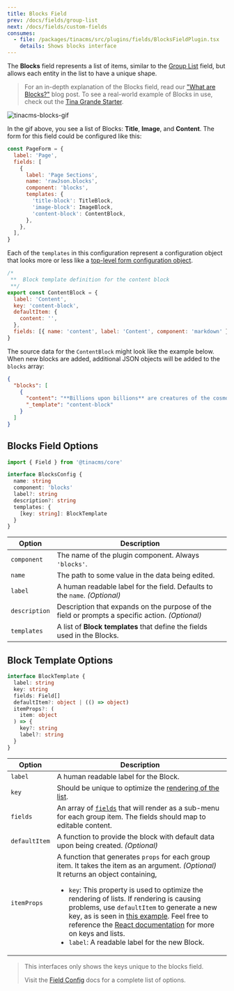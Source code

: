```yaml
---
title: Blocks Field
prev: /docs/fields/group-list
next: /docs/fields/custom-fields
consumes:
  - file: /packages/tinacms/src/plugins/fields/BlocksFieldPlugin.tsx
    details: Shows blocks interface
---
```


The **Blocks** field represents a list of items, similar to the [Group List](/docs/fields/group-list) field, but allows each entity in the list to have a unique shape.

> For an in-depth explanation of the Blocks field, read our ["What are Blocks?"](/blog/what-are-blocks/) blog post. To see a real-world example of Blocks in use, check out the [Tina Grande Starter](https://github.com/tinacms/tina-starter-grande).

![tinacms-blocks-gif](/gif/blocks.gif)

In the gif above, you see a list of Blocks: **Title**, **Image**, and **Content**. The form for this field could be configured like this:

```jsx
const PageForm = {
  label: 'Page',
  fields: [
    {
      label: 'Page Sections',
      name: 'rawJson.blocks',
      component: 'blocks',
      templates: {
        'title-block': TitleBlock,
        'image-block': ImageBlock,
        'content-block': ContentBlock,
      },
    },
  ],
}
```

Each of the `templates` in this configuration represent a configuration object that looks more or less like a [top-level form configuration object](/docs/gatsby/markdown/#creating-remark-forms).

```jsx
/*
 **  Block template definition for the content block
 **/
export const ContentBlock = {
  label: 'Content',
  key: 'content-block',
  defaultItem: {
    content: '',
  },
  fields: [{ name: 'content', label: 'Content', component: 'markdown' }],
}
```

The source data for the `ContentBlock` might look like the example below. When new blocks are added, additional JSON objects will be added to the `blocks` array:

```json
{
  "blocks": [
    {
      "content": "**Billions upon billions** are creatures of the cosmos Orion's sword cosmic fugue at the edge of forever science?",
      "_template": "content-block"
    }
  ]
}
```

## Blocks Field Options

```typescript
import { Field } from '@tinacms/core'

interface BlocksConfig {
  name: string
  component: 'blocks'
  label?: string
  description?: string
  templates: {
    [key: string]: BlockTemplate
  }
}
```

| Option        | Description                                                                                     |
| ------------- | ----------------------------------------------------------------------------------------------- |
| `component`   | The name of the plugin component. Always `'blocks'`.                                            |
| `name`        | The path to some value in the data being edited.                                                |
| `label`       | A human readable label for the field. Defaults to the `name`. _(Optional)_                      |
| `description` | Description that expands on the purpose of the field or prompts a specific action. _(Optional)_ |
| `templates`   | A list of **Block templates** that define the fields used in the Blocks.                        |

## Block Template Options

```typescript
interface BlockTemplate {
  label: string
  key: string
  fields: Field[]
  defaultItem?: object | (() => object)
  itemProps?: (
    item: object
  ) => {
    key?: string
    label?: string
  }
}
```

| Option        | Description                                                                                                                                                                                                                                                                                                                                                                                                                                                                                                                                                                         |
| ------------- | ----------------------------------------------------------------------------------------------------------------------------------------------------------------------------------------------------------------------------------------------------------------------------------------------------------------------------------------------------------------------------------------------------------------------------------------------------------------------------------------------------------------------------------------------------------------------------------- |
| `label`       | A human readable label for the Block.                                                                                                                                                                                                                                                                                                                                                                                                                                                                                                                                               |
| `key`         | Should be unique to optimize the [rendering of the list](https://reactjs.org/docs/lists-and-keys.html).                                                                                                                                                                                                                                                                                                                                                                                                                                                                             |
| `fields`      | An array of [`fields`](/docs/fields) that will render as a sub-menu for each group item. The fields should map to editable content.                                                                                                                                                                                                                                                                                                                                                                                                                                                 |
| `defaultItem` | A function to provide the block with default data upon being created. _(Optional)_                                                                                                                                                                                                                                                                                                                                                                                                                                                                                                  |
| `itemProps`   | A function that generates `props` for each group item. It takes the item as an argument. _(Optional)_ <br> It returns an object containing, <ul> <li>`key`: This property is used to optimize the rendering of lists. If rendering is causing problems, use `defaultItem` to generate a new key, as is seen in [this example](http://tinacms.org/docs/fields/group-list#definition). Feel free to reference the [React documentation](https://reactjs.org/docs/lists-and-keys.html) for more on keys and lists. </li> <li> `label`: A readable label for the new Block. </li> </ul> |

> This interfaces only shows the keys unique to the blocks field.
>
> Visit the [Field Config](/docs/fields) docs for a complete list of options.

